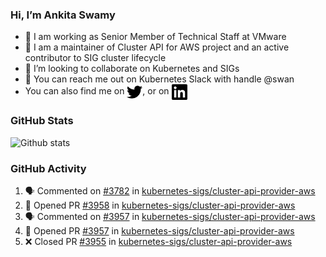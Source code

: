 ### Hi, I’m Ankita Swamy

- 💼 I am working as Senior Member of Technical Staff at VMware
- 👀 I am a maintainer of Cluster API for AWS project and an active contributor to SIG cluster lifecycle
- 💞️ I’m looking to collaborate on Kubernetes and SIGs
- 💬 You can reach me out on Kubernetes Slack with handle @swan
- You can also find me on <a href="https://twitter.com/SwamyAnkita" target="blank"><img align="center" src="https://raw.githubusercontent.com/Ankitasw/Ankitasw/master/svg/twitter.svg" alt="Ankitasw" height="25" width="25" color="#1DA1f2" /></a>, or on <a href="https://www.linkedin.com/in/Ankitaswamy/" target="blank"><img align="center" src="https://raw.githubusercontent.com/Ankitasw/Ankitasw/master/svg/linkedin.svg" alt="Ankitasw" height="25" width="25" /></a>

### GitHub Stats
![Github stats](https://github-readme-stats.vercel.app/api?username=Ankitasw&count_private=true&show_icons=true&theme=tokyonight)

### GitHub Activity 
<!--START_SECTION:activity-->
1. 🗣 Commented on [#3782](https://github.com/kubernetes-sigs/cluster-api-provider-aws/issues/3782) in [kubernetes-sigs/cluster-api-provider-aws](https://github.com/kubernetes-sigs/cluster-api-provider-aws)
2. 💪 Opened PR [#3958](https://github.com/kubernetes-sigs/cluster-api-provider-aws/pull/3958) in [kubernetes-sigs/cluster-api-provider-aws](https://github.com/kubernetes-sigs/cluster-api-provider-aws)
3. 🗣 Commented on [#3957](https://github.com/kubernetes-sigs/cluster-api-provider-aws/issues/3957) in [kubernetes-sigs/cluster-api-provider-aws](https://github.com/kubernetes-sigs/cluster-api-provider-aws)
4. 💪 Opened PR [#3957](https://github.com/kubernetes-sigs/cluster-api-provider-aws/pull/3957) in [kubernetes-sigs/cluster-api-provider-aws](https://github.com/kubernetes-sigs/cluster-api-provider-aws)
5. ❌ Closed PR [#3955](https://github.com/kubernetes-sigs/cluster-api-provider-aws/pull/3955) in [kubernetes-sigs/cluster-api-provider-aws](https://github.com/kubernetes-sigs/cluster-api-provider-aws)
<!--END_SECTION:activity-->
